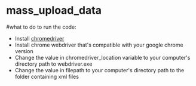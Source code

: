 # mass_upload_data

#what to do to run the code: 
- Install [chromedriver](https://chromedriver.chromium.org/downloads) 
- Install chrome webdriver that's compatible with your google chrome version
- Change the value in chromedriver_location variable to your computer's directory path to webdriver.exe
- Change the value in filepath to your computer's directory path to the folder containing xml files
